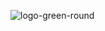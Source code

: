 ![logo-green-round](https://github.com/user-attachments/assets/2a38acdb-d1e6-4d4c-9bf6-57043c248992)
